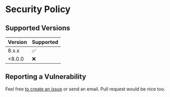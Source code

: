 # Security Policy

## Supported Versions
| Version | Supported          |
| ------- | ------------------ |
| 8.x.x   | :white_check_mark: |
| <8.0.0  | :x:                |

## Reporting a Vulnerability

Feel free [to create an issue](https://github.com/antongolub/yarn-audit-fix/issues) or send an email. Pull request would be nice too.
